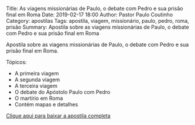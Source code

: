Title: As viagens missionárias de Paulo, o debate com Pedro e sua prisão final em Roma
Date: 2019-02-17 18:00
Author: Pastor Paulo Coutinho
Category: apostilas
Tags: apostila, viagem, missionário, paulo, pedro, roma, prisão
Summary: Apostila sobre as viagens missionárias de Paulo, o debate com Pedro e sua prisão final em Roma

Apostila sobre as viagens missionárias de Paulo, o debate com Pedro e sua prisão final em Roma.

Tópicos:

- A primeira viagem
- A segunda viagem
- A terceira viagem
- O debate do Apóstolo Paulo com Pedro
- O martírio em Roma
- Contém mapas e detalhes


[Clique aqui para baixar a apostila completa](https://www.dropbox.com/s/ef8pms6dtcx57na/As%20viagens%20mission%C3%A1rias%20de%20Paulo%2C%20o%20debate%20com%20Pedro%20e%20sua%20pris%C3%A3o%20final%20em%20Roma.pdf?dl=1)
